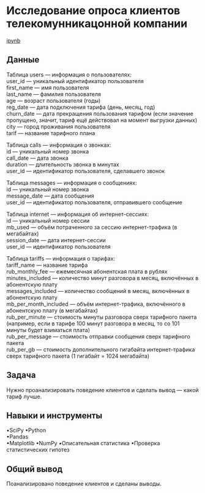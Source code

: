 <a name="lists"><h1>Исследование опроса клиентов телекомунникацонной компании</h1></a>
[ipynb](https://github.com/natashkaau/portfolio/blob/87c33c37b7884b9d17a65e5b0418979471aded14/project_11/project_11.ipynb)  
<a name="lists"><h2>Данные</h2></a>
Таблица users — информация о пользователях:  
user_id — уникальный идентификатор пользователя  
first_name — имя пользователя  
last_name — фамилия пользователя  
age — возраст пользователя (годы)  
reg_date — дата подключения тарифа (день, месяц, год)  
churn_date — дата прекращения пользования тарифом (если значение пропущено, значит, тариф ещё действовал на момент выгрузки данных)  
city — город проживания пользователя  
tarif — название тарифного плана  

Таблица calls — информация о звонках:  
id — уникальный номер звонка  
call_date — дата звонка  
duration — длительность звонка в минутах  
user_id — идентификатор пользователя, сделавшего звонок  

Таблица messages — информация о сообщениях:  
id — уникальный номер звонка  
message_date — дата сообщения  
user_id — идентификатор пользователя, отправившего сообщение  

Таблица internet — информация об интернет-сессиях:  
id — уникальный номер сессии  
mb_used — объём потраченного за сессию интернет-трафика (в мегабайтах)  
session_date — дата интернет-сессии  
user_id — идентификатор пользователя  

Таблица tariffs — информация о тарифах:  
tariff_name — название тарифа  
rub_monthly_fee — ежемесячная абонентская плата в рублях  
minutes_included — количество минут разговора в месяц, включённых в абонентскую плату  
messages_included — количество сообщений в месяц, включённых в абонентскую плату  
mb_per_month_included — объём интернет-трафика, включённого в абонентскую плату (в мегабайтах)  
rub_per_minute — стоимость минуты разговора сверх тарифного пакета (например, если в тарифе 100 минут разговора в месяц, то со 101 минуты будет взиматься плата)  
rub_per_message — стоимость отправки сообщения сверх тарифного пакета  
rub_per_gb — стоимость дополнительного гигабайта интернет-трафика сверх тарифного пакета (1 гигабайт = 1024 мегабайта)  

<a name="lists"><h2>Задача</h2></a>
Нужно проанализировать поведение клиентов и сделать вывод — какой тариф лучше.
<a name="lists"><h2>Навыки и инструменты</h2></a>
•SciPy
•Python  
•Pandas  
•Matplotlib
•NumPy
•Описательная статистика
•Проверка статистических гипотез
<a name="lists"><h2>Общий вывод</h2></a>
Поанализировано поведение клиентов и сделаны выводы.
